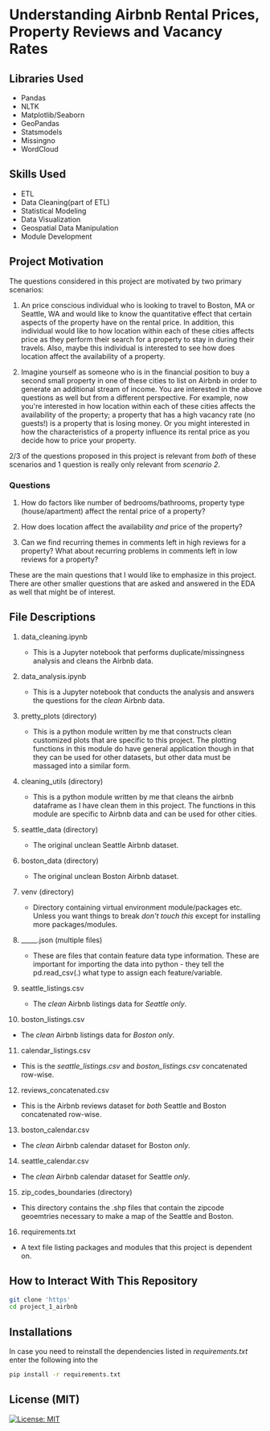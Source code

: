 # Understanding Airbnb Rental Prices, Property Reviews and Vacancy Rates

## Libraries Used
   * Pandas
   * NLTK
   * Matplotlib/Seaborn
   * GeoPandas
   * Statsmodels
   * Missingno
   * WordCloud

## Skills Used
   * ETL
   * Data Cleaning(part of ETL)
   * Statistical Modeling
   * Data Visualization
   * Geospatial Data Manipulation
   * Module Development

## Project Motivation
The questions considered in this project are motivated by two primary scenarios:

   1. An price conscious individual who is looking to travel to Boston, MA or
   Seattle, WA and would like to know the quantitative effect that certain
   aspects of the property have on the rental price. In addition, this individual
   would like to how location within each of these cities affects price as they
   perform their search for a property to stay in during their travels. Also, maybe
   this individual is interested to see how does location affect the availability
   of a property.

   2. Imagine yourself as someone who is in the financial position to buy a
   second small property in one of these cities to list on Airbnb in order to
   generate an additional stream of income. You are interested in the above questions
   as well but from a different perspective. For example, now you're interested in
   how location within each of these cities affects the availability of the
   property; a property that has a high vacancy rate (no guests!) is a
   property that is losing money. Or you might interested in how the characteristics
   of a property influence its rental price as you decide how to price your property.

2/3 of the questions proposed in this project is relevant from _both_ of
these scenarios and 1 question is really only relevant from _scenario 2_.

### Questions
  1. How do factors like number of bedrooms/bathrooms, property type (house/apartment)
  affect the rental price of a property?

  2. How does location affect the availability _and_ price of the property?

  3. Can we find recurring themes in comments left in high reviews for a property?
  What about recurring problems in comments left in low reviews for a property?

  These are the main questions that I would like to emphasize in this project. There
  are other smaller questions that are asked and answered in the EDA as well that might
  be of interest.


## File Descriptions

1. data_cleaning.ipynb

   * This is a Jupyter notebook that performs duplicate/missingness analysis and
   cleans the Airbnb data.

2. data_analysis.ipynb
   * This is a Jupyter notebook that conducts the analysis and answers the questions for the _clean_ Airbnb data.

3. pretty_plots (directory)
   * This is a python module written by me that constructs clean customized plots that are specific to this project. The plotting functions in this module do have general application though in that they can be used for other datasets, but other data must be massaged into a similar form.

4. cleaning_utils (directory)
   * This is a python module written by me that cleans the airbnb dataframe as I have clean them in this project. The functions in this module are specific to Airbnb data and can be used for other cities.

5. seattle_data (directory)
   * The original unclean Seattle Airbnb dataset.

6. boston_data (directory)
   * The original unclean Boston Airbnb dataset.

7. venv (directory)
   * Directory containing virtual environment module/packages etc. Unless you want things to break _don't touch this_ except for installing more packages/modules.

8. _____.json (multiple files)
   * These are files that contain feature data type information. These are important for importing the data into python - they tell the pd.read_csv(.) what type to
   assign each feature/variable.

9. seattle_listings.csv
   * The _clean_ Airbnb listings data for _Seattle only_.

10. boston_listings.csv
   * The _clean_ Airbnb listings data for _Boston only_.

11. calendar_listings.csv
   * This is the _seattle_listings.csv_ and _boston_listings.csv_ concatenated row-wise.

12. reviews_concatenated.csv
   * This is the Airbnb reviews dataset for _both_ Seattle and Boston concatenated row-wise.

13. boston_calendar.csv
   * The _clean_ Airbnb calendar dataset for Boston _only_.

14. seattle_calendar.csv
   * The _clean_ Airbnb calendar dataset for Seattle _only_.

15. zip_codes_boundaries (directory)
   * This directory contains the .shp files that contain the zipcode geoemtries necessary to make a map of the Seattle and Boston.

16. requirements.txt
   * A text file listing packages and modules that this project is dependent on.

## How to Interact With This Repository

```bash
git clone 'https'
cd project_1_airbnb
```

## Installations
In case you need to reinstall the dependencies listed in _requirements.txt_ enter the following into the
```bash
pip install -r requirements.txt
```

## License (MIT)
[![License: MIT](https://img.shields.io/badge/License-MIT-yellow.svg)](https://opensource.org/licenses/MIT)
